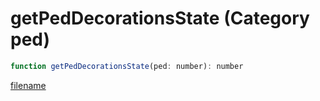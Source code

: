 # getPedDecorationsState (Category ped)

```js
function getPedDecorationsState(ped: number): number
```

[filename](getPedDecorationsState_m.md ':include')